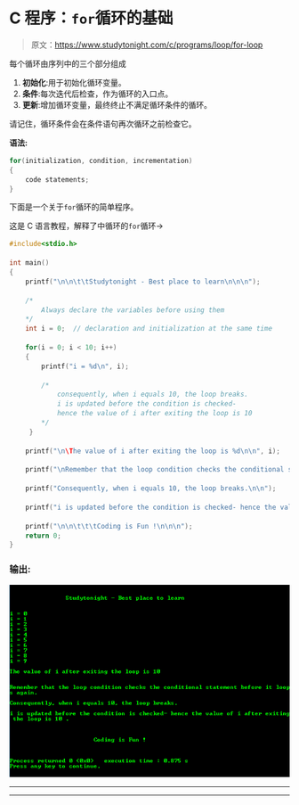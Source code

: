 # C 程序：`for`循环的基础

> 原文：<https://www.studytonight.com/c/programs/loop/for-loop>

每个循环由序列中的三个部分组成

1.  **初始化**:用于初始化循环变量。
2.  **条件**:每次迭代后检查，作为循环的入口点。
3.  **更新**:增加循环变量，最终终止不满足循环条件的循环。

请记住，循环条件会在条件语句再次循环之前检查它。

**语法:**

```cpp
for(initialization, condition, incrementation)
{ 
    code statements;
}
```

下面是一个关于`for`循环的简单程序。

这是 C 语言教程，解释了中循环的`for`循环→

```cpp
#include<stdio.h>

int main()
{
    printf("\n\n\t\tStudytonight - Best place to learn\n\n\n");

    /* 
        Always declare the variables before using them 
    */
    int i = 0;  // declaration and initialization at the same time

    for(i = 0; i < 10; i++)
    {
        printf("i = %d\n", i);

        /*
            consequently, when i equals 10, the loop breaks.
            i is updated before the condition is checked-
            hence the value of i after exiting the loop is 10 
        */
     }

    printf("\n\The value of i after exiting the loop is %d\n\n", i);

    printf("\nRemember that the loop condition checks the conditional statement before it loops again.\n\n");

    printf("Consequently, when i equals 10, the loop breaks.\n\n");

    printf("i is updated before the condition is checked- hence the value of i after exiting the loop is 10 .\n\n");

    printf("\n\n\t\t\tCoding is Fun !\n\n\n");
    return 0;
}
```

### 输出:

![Basic for Loop Program](img/d57789658c945ad130fdb0c064dfbb6f.png)

* * *

* * *
